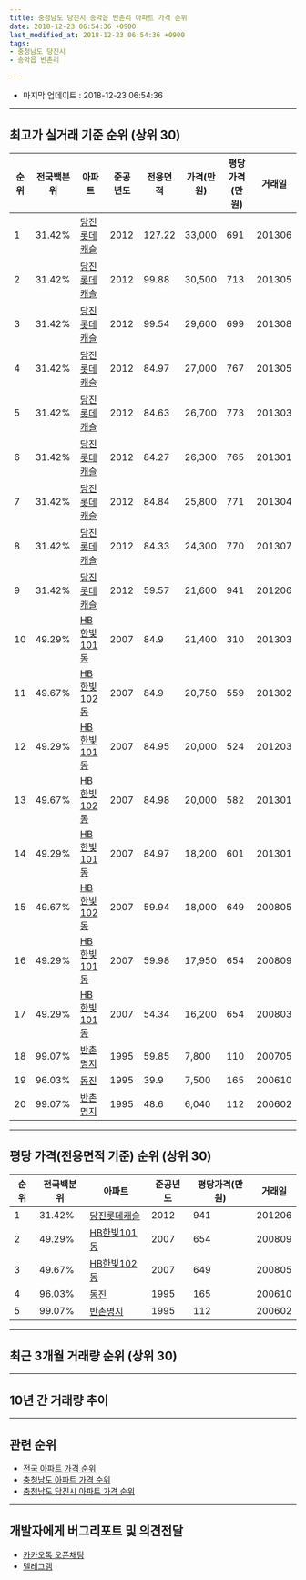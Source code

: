 ```yaml
---
title: 충청남도 당진시 송악읍 반촌리 아파트 가격 순위
date: 2018-12-23 06:54:36 +0900
last_modified_at: 2018-12-23 06:54:36 +0900
tags:
- 충청남도 당진시
- 송악읍 반촌리

---
```


* 마지막 업데이트 : 2018-12-23 06:54:36

---

## 최고가 실거래 기준 순위 (상위 30)


|순위|전국백분위|아파트|준공년도|전용면적|가격(만원)|평당가격(만원)|거래일|
|---|---|---|---|---|---|---|---|
|1|31.42%|[당진롯데캐슬](https://search.naver.com/search.naver?query=%EC%B6%A9%EC%B2%AD%EB%82%A8%EB%8F%84+%EB%8B%B9%EC%A7%84%EC%8B%9C+%EC%86%A1%EC%95%85%EC%9D%8D+%EB%B0%98%EC%B4%8C%EB%A6%AC+%EB%8B%B9%EC%A7%84%EB%A1%AF%EB%8D%B0%EC%BA%90%EC%8A%AC)|2012|127.22|33,000|691|201306|
|2|31.42%|[당진롯데캐슬](https://search.naver.com/search.naver?query=%EC%B6%A9%EC%B2%AD%EB%82%A8%EB%8F%84+%EB%8B%B9%EC%A7%84%EC%8B%9C+%EC%86%A1%EC%95%85%EC%9D%8D+%EB%B0%98%EC%B4%8C%EB%A6%AC+%EB%8B%B9%EC%A7%84%EB%A1%AF%EB%8D%B0%EC%BA%90%EC%8A%AC)|2012|99.88|30,500|713|201305|
|3|31.42%|[당진롯데캐슬](https://search.naver.com/search.naver?query=%EC%B6%A9%EC%B2%AD%EB%82%A8%EB%8F%84+%EB%8B%B9%EC%A7%84%EC%8B%9C+%EC%86%A1%EC%95%85%EC%9D%8D+%EB%B0%98%EC%B4%8C%EB%A6%AC+%EB%8B%B9%EC%A7%84%EB%A1%AF%EB%8D%B0%EC%BA%90%EC%8A%AC)|2012|99.54|29,600|699|201308|
|4|31.42%|[당진롯데캐슬](https://search.naver.com/search.naver?query=%EC%B6%A9%EC%B2%AD%EB%82%A8%EB%8F%84+%EB%8B%B9%EC%A7%84%EC%8B%9C+%EC%86%A1%EC%95%85%EC%9D%8D+%EB%B0%98%EC%B4%8C%EB%A6%AC+%EB%8B%B9%EC%A7%84%EB%A1%AF%EB%8D%B0%EC%BA%90%EC%8A%AC)|2012|84.97|27,000|767|201305|
|5|31.42%|[당진롯데캐슬](https://search.naver.com/search.naver?query=%EC%B6%A9%EC%B2%AD%EB%82%A8%EB%8F%84+%EB%8B%B9%EC%A7%84%EC%8B%9C+%EC%86%A1%EC%95%85%EC%9D%8D+%EB%B0%98%EC%B4%8C%EB%A6%AC+%EB%8B%B9%EC%A7%84%EB%A1%AF%EB%8D%B0%EC%BA%90%EC%8A%AC)|2012|84.63|26,700|773|201303|
|6|31.42%|[당진롯데캐슬](https://search.naver.com/search.naver?query=%EC%B6%A9%EC%B2%AD%EB%82%A8%EB%8F%84+%EB%8B%B9%EC%A7%84%EC%8B%9C+%EC%86%A1%EC%95%85%EC%9D%8D+%EB%B0%98%EC%B4%8C%EB%A6%AC+%EB%8B%B9%EC%A7%84%EB%A1%AF%EB%8D%B0%EC%BA%90%EC%8A%AC)|2012|84.27|26,300|765|201301|
|7|31.42%|[당진롯데캐슬](https://search.naver.com/search.naver?query=%EC%B6%A9%EC%B2%AD%EB%82%A8%EB%8F%84+%EB%8B%B9%EC%A7%84%EC%8B%9C+%EC%86%A1%EC%95%85%EC%9D%8D+%EB%B0%98%EC%B4%8C%EB%A6%AC+%EB%8B%B9%EC%A7%84%EB%A1%AF%EB%8D%B0%EC%BA%90%EC%8A%AC)|2012|84.84|25,800|771|201304|
|8|31.42%|[당진롯데캐슬](https://search.naver.com/search.naver?query=%EC%B6%A9%EC%B2%AD%EB%82%A8%EB%8F%84+%EB%8B%B9%EC%A7%84%EC%8B%9C+%EC%86%A1%EC%95%85%EC%9D%8D+%EB%B0%98%EC%B4%8C%EB%A6%AC+%EB%8B%B9%EC%A7%84%EB%A1%AF%EB%8D%B0%EC%BA%90%EC%8A%AC)|2012|84.33|24,300|770|201307|
|9|31.42%|[당진롯데캐슬](https://search.naver.com/search.naver?query=%EC%B6%A9%EC%B2%AD%EB%82%A8%EB%8F%84+%EB%8B%B9%EC%A7%84%EC%8B%9C+%EC%86%A1%EC%95%85%EC%9D%8D+%EB%B0%98%EC%B4%8C%EB%A6%AC+%EB%8B%B9%EC%A7%84%EB%A1%AF%EB%8D%B0%EC%BA%90%EC%8A%AC)|2012|59.57|21,600|941|201206|
|10|49.29%|[HB한빛101동](https://search.naver.com/search.naver?query=%EC%B6%A9%EC%B2%AD%EB%82%A8%EB%8F%84+%EB%8B%B9%EC%A7%84%EC%8B%9C+%EC%86%A1%EC%95%85%EC%9D%8D+%EB%B0%98%EC%B4%8C%EB%A6%AC+HB%ED%95%9C%EB%B9%9B101%EB%8F%99)|2007|84.9|21,400|310|201303|
|11|49.67%|[HB한빛102동](https://search.naver.com/search.naver?query=%EC%B6%A9%EC%B2%AD%EB%82%A8%EB%8F%84+%EB%8B%B9%EC%A7%84%EC%8B%9C+%EC%86%A1%EC%95%85%EC%9D%8D+%EB%B0%98%EC%B4%8C%EB%A6%AC+HB%ED%95%9C%EB%B9%9B102%EB%8F%99)|2007|84.9|20,750|559|201302|
|12|49.29%|[HB한빛101동](https://search.naver.com/search.naver?query=%EC%B6%A9%EC%B2%AD%EB%82%A8%EB%8F%84+%EB%8B%B9%EC%A7%84%EC%8B%9C+%EC%86%A1%EC%95%85%EC%9D%8D+%EB%B0%98%EC%B4%8C%EB%A6%AC+HB%ED%95%9C%EB%B9%9B101%EB%8F%99)|2007|84.95|20,000|524|201203|
|13|49.67%|[HB한빛102동](https://search.naver.com/search.naver?query=%EC%B6%A9%EC%B2%AD%EB%82%A8%EB%8F%84+%EB%8B%B9%EC%A7%84%EC%8B%9C+%EC%86%A1%EC%95%85%EC%9D%8D+%EB%B0%98%EC%B4%8C%EB%A6%AC+HB%ED%95%9C%EB%B9%9B102%EB%8F%99)|2007|84.98|20,000|582|201301|
|14|49.29%|[HB한빛101동](https://search.naver.com/search.naver?query=%EC%B6%A9%EC%B2%AD%EB%82%A8%EB%8F%84+%EB%8B%B9%EC%A7%84%EC%8B%9C+%EC%86%A1%EC%95%85%EC%9D%8D+%EB%B0%98%EC%B4%8C%EB%A6%AC+HB%ED%95%9C%EB%B9%9B101%EB%8F%99)|2007|84.97|18,200|601|201301|
|15|49.67%|[HB한빛102동](https://search.naver.com/search.naver?query=%EC%B6%A9%EC%B2%AD%EB%82%A8%EB%8F%84+%EB%8B%B9%EC%A7%84%EC%8B%9C+%EC%86%A1%EC%95%85%EC%9D%8D+%EB%B0%98%EC%B4%8C%EB%A6%AC+HB%ED%95%9C%EB%B9%9B102%EB%8F%99)|2007|59.94|18,000|649|200805|
|16|49.29%|[HB한빛101동](https://search.naver.com/search.naver?query=%EC%B6%A9%EC%B2%AD%EB%82%A8%EB%8F%84+%EB%8B%B9%EC%A7%84%EC%8B%9C+%EC%86%A1%EC%95%85%EC%9D%8D+%EB%B0%98%EC%B4%8C%EB%A6%AC+HB%ED%95%9C%EB%B9%9B101%EB%8F%99)|2007|59.98|17,950|654|200809|
|17|49.29%|[HB한빛101동](https://search.naver.com/search.naver?query=%EC%B6%A9%EC%B2%AD%EB%82%A8%EB%8F%84+%EB%8B%B9%EC%A7%84%EC%8B%9C+%EC%86%A1%EC%95%85%EC%9D%8D+%EB%B0%98%EC%B4%8C%EB%A6%AC+HB%ED%95%9C%EB%B9%9B101%EB%8F%99)|2007|54.34|16,200|654|200803|
|18|99.07%|[반촌명지](https://search.naver.com/search.naver?query=%EC%B6%A9%EC%B2%AD%EB%82%A8%EB%8F%84+%EB%8B%B9%EC%A7%84%EC%8B%9C+%EC%86%A1%EC%95%85%EC%9D%8D+%EB%B0%98%EC%B4%8C%EB%A6%AC+%EB%B0%98%EC%B4%8C%EB%AA%85%EC%A7%80)|1995|59.85|7,800|110|200705|
|19|96.03%|[동진](https://search.naver.com/search.naver?query=%EC%B6%A9%EC%B2%AD%EB%82%A8%EB%8F%84+%EB%8B%B9%EC%A7%84%EC%8B%9C+%EC%86%A1%EC%95%85%EC%9D%8D+%EB%B0%98%EC%B4%8C%EB%A6%AC+%EB%8F%99%EC%A7%84)|1995|39.9|7,500|165|200610|
|20|99.07%|[반촌명지](https://search.naver.com/search.naver?query=%EC%B6%A9%EC%B2%AD%EB%82%A8%EB%8F%84+%EB%8B%B9%EC%A7%84%EC%8B%9C+%EC%86%A1%EC%95%85%EC%9D%8D+%EB%B0%98%EC%B4%8C%EB%A6%AC+%EB%B0%98%EC%B4%8C%EB%AA%85%EC%A7%80)|1995|48.6|6,040|112|200602|


---

## 평당 가격(전용면적 기준) 순위 (상위 30)


|순위|전국백분위|아파트|준공년도|평당가격(만원)|거래일|
|---|---|---|---|---|---|
|1|31.42%|[당진롯데캐슬](https://search.naver.com/search.naver?query=%EC%B6%A9%EC%B2%AD%EB%82%A8%EB%8F%84+%EB%8B%B9%EC%A7%84%EC%8B%9C+%EC%86%A1%EC%95%85%EC%9D%8D+%EB%B0%98%EC%B4%8C%EB%A6%AC+%EB%8B%B9%EC%A7%84%EB%A1%AF%EB%8D%B0%EC%BA%90%EC%8A%AC)|2012|941|201206|
|2|49.29%|[HB한빛101동](https://search.naver.com/search.naver?query=%EC%B6%A9%EC%B2%AD%EB%82%A8%EB%8F%84+%EB%8B%B9%EC%A7%84%EC%8B%9C+%EC%86%A1%EC%95%85%EC%9D%8D+%EB%B0%98%EC%B4%8C%EB%A6%AC+HB%ED%95%9C%EB%B9%9B101%EB%8F%99)|2007|654|200809|
|3|49.67%|[HB한빛102동](https://search.naver.com/search.naver?query=%EC%B6%A9%EC%B2%AD%EB%82%A8%EB%8F%84+%EB%8B%B9%EC%A7%84%EC%8B%9C+%EC%86%A1%EC%95%85%EC%9D%8D+%EB%B0%98%EC%B4%8C%EB%A6%AC+HB%ED%95%9C%EB%B9%9B102%EB%8F%99)|2007|649|200805|
|4|96.03%|[동진](https://search.naver.com/search.naver?query=%EC%B6%A9%EC%B2%AD%EB%82%A8%EB%8F%84+%EB%8B%B9%EC%A7%84%EC%8B%9C+%EC%86%A1%EC%95%85%EC%9D%8D+%EB%B0%98%EC%B4%8C%EB%A6%AC+%EB%8F%99%EC%A7%84)|1995|165|200610|
|5|99.07%|[반촌명지](https://search.naver.com/search.naver?query=%EC%B6%A9%EC%B2%AD%EB%82%A8%EB%8F%84+%EB%8B%B9%EC%A7%84%EC%8B%9C+%EC%86%A1%EC%95%85%EC%9D%8D+%EB%B0%98%EC%B4%8C%EB%A6%AC+%EB%B0%98%EC%B4%8C%EB%AA%85%EC%A7%80)|1995|112|200602|


---

## 최근 3개월 거래량 순위 (상위 30)


<div style="width:100%;">
    <canvas id="deal_count_ranking" height="250"></canvas>
</div>


<script>
new Chart(document.getElementById("deal_count_ranking"), {
    type: 'horizontalBar',
    data: {
        labels: ['동진', '당진롯데캐슬', '반촌명지', 'HB한빛101동'],
        datasets: [{
            label: '실거래 수',
            data: [5, 3, 2, 2],
            borderColor: "rgba(255, 0, 128, 1)",
            backgroundColor: "rgba(255, 0, 128, 0.5)",
            fill: false,
        }]
    },
    options: {
        responsive: true,
        title: {
            display: true,
            text: '최근 3개월 거래량 순위'
        },
        tooltips: {
            mode: 'index',
            intersect: false,
            callbacks: {
                title: function(tooltipItems, data) {
                    return "실거래 수:";
                },
                label: function(tooltipItem, data) {
                    return data.labels[tooltipItem.index] + ": " + tooltipItem.xLabel;
                }
            }
        },
        hover: {
            mode: 'nearest',
            intersect: true
        },
        scales: {
            xAxes: [{
                display: true,
                scaleLabel: {
                    display: true,
                    labelString: '실거래 수'
                },
                ticks: {
                    suggestedMin: 0,
                }
            }],
            yAxes: [{
                display: true,
                ticks: {
                    autoSkip: false,
                    callback: function(value, index, values) {
                        if (value.length > 15)
                            return value.substr(0, 13) + "...";
                        else
                            return value;
                    }
                },
                scaleLabel: {
                    display: false,
                }
            }]
        }
    }
});

</script>


---

## 10년 간 거래량 추이


<div style="width:100%;">
    <canvas id="deal_progress" height="250"></canvas>
</div>

<script>
new Chart(document.getElementById("deal_progress"), {
    type: 'line',
    data: {
        labels: ['200812','200901','200902','200903','200904','200905','200906','200907','200908','200909','200910','200911','200912','201001','201002','201003','201004','201005','201006','201007','201008','201009','201010','201011','201012','201101','201102','201103','201104','201105','201106','201107','201108','201109','201110','201111','201112','201201','201202','201203','201204','201205','201206','201207','201208','201209','201210','201211','201212','201301','201302','201303','201304','201305','201306','201307','201308','201309','201310','201311','201312','201401','201402','201403','201404','201405','201406','201407','201408','201409','201410','201411','201412','201501','201502','201503','201504','201505','201506','201507','201508','201509','201510','201511','201512','201601','201602','201603','201604','201605','201606','201607','201608','201609','201610','201611','201612','201701','201702','201703','201704','201705','201706','201707','201708','201709','201710','201711','201712','201801','201802','201803','201804','201805','201806','201807','201808','201809','201810','201811','201812'],
        datasets: [{
            label: '실거래 수',
            pointRadius: 1,
            data: [5, 4, 13, 13, 12, 10, 8, 9, 15, 5, 15, 7, 8, 9, 6, 6, 1, 4, 1, 4, 1, 0, 3, 3, 6, 5, 7, 6, 4, 1, 6, 3, 4, 4, 6, 6, 7, 3, 3, 3, 13, 13, 9, 8, 8, 28, 43, 46, 30, 29, 32, 44, 48, 47, 38, 20, 24, 13, 42, 16, 14, 10, 21, 22, 14, 15, 17, 22, 34, 32, 32, 19, 29, 27, 25, 29, 33, 22, 15, 15, 17, 18, 13, 7, 7, 6, 7, 12, 14, 8, 13, 2, 9, 5, 7, 7, 12, 5, 10, 10, 7, 12, 12, 7, 7, 7, 3, 2, 8, 9, 3, 12, 7, 8, 7, 6, 7, 7, 7, 4, 1],
            borderColor: "rgba(255, 201, 14, 1)",
            backgroundColor: "rgba(255, 201, 14, 0.5)",
            fill: true,
        }]
    },
    options: {
        responsive: true,
        title: {
            display: true,
            text: '10년간 거래량 추이'
        },
        tooltips: {
            mode: 'index',
            intersect: false,
        },
        hover: {
            mode: 'nearest',
            intersect: true
        },
        scales: {
            xAxes: [{
                display: true,
                scaleLabel: {
                    display: true,
                    labelString: '년/월'
                }
            }],
            yAxes: [{
                display: true,
                ticks: {
                    suggestedMin: 0,
                },
                scaleLabel: {
                    display: true,
                    labelString: '실거래 수'
                }
            }]
        }
    }
});

</script>


---

## 관련 순위

- [전국 아파트 가격 순위](https://inasie.github.io/apt-ranking/전국)
- [충청남도 아파트 가격 순위](https://inasie.github.io/apt-ranking/충청남도)
- [충청남도 당진시 아파트 가격 순위](https://inasie.github.io/apt-ranking/충청남도-당진시)


---

## 개발자에게 버그리포트 및 의견전달

- [카카오톡 오픈채팅](https://open.kakao.com/o/gLJUAP4)
- [텔레그램](https://t.me/inasie)

